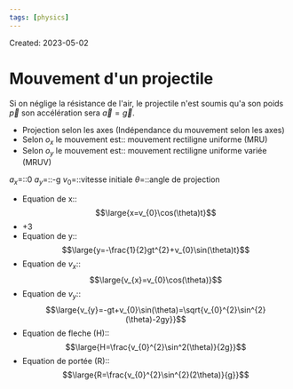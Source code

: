```yaml
---
tags: [physics] 
---
```

Created: 2023-05-02

# Mouvement d'un projectile
Si on néglige la résistance de l'air, le projectile n'est soumis qu'a son poids $\vec{p}$ son accélération sera $\vec{a}=\vec{g}$.

- Projection selon les axes (Indépendance du mouvement selon les axes)
- Selon $o_{x}$ le mouvement est:: mouvement rectiligne uniforme (MRU)
- Selon $o_{y}$ le mouvement est:: mouvement rectiligne uniforme variée (MRUV)

$a_{x}$=::0
$a_{y}$=::-g
$v_{0}$=::vitesse initiale
$\theta$=::angle de projection

- Equation de x::$$\large{x=v_{0}\cos(\theta)t}$$
- +3
- Equation de y::$$\large{y=-\frac{1}{2}gt^{2}+v_{0}\sin(\theta)t}$$
- Equation de $v_{x}$:: $$\large{v_{x}=v_{0}\cos(\theta)}$$
- Equation de $v_{y}$:: $$\large{v_{y}=-gt+v_{0}\sin(\theta)=\sqrt{v_{0}^{2}\sin^{2}(\theta)-2gy}}$$
- Equation de fleche (H):: $$\large{H=\frac{v_{0}^{2}\sin^2(\theta)}{2g}}$$
- Equation de portée (R):: $$\large{R=\frac{v_{0}^{2}\sin^{2}(2\theta)}{g}}$$
